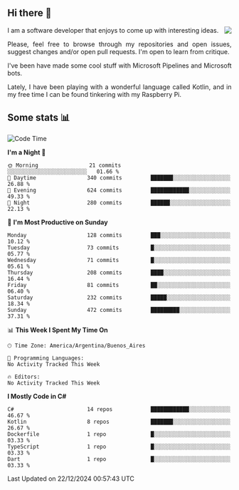 ## Hi there :slightly_smiling_face:

<img src="https://github-readme-stats.vercel.app/api?username=victorgrycuk&show_icons=true&count_private=true&title_color=F7941E&icon_color=F7941E" align="right">

<p align="justify">
I am a software developer that enjoys to come up with interesting ideas.
<p/>

<p align= "justify">
Please, feel free to browse through my repositories and open issues, suggest changes and/or open pull requests. I'm open to learn from critique.
<p/>


<p align= "justify">
I've been have made some cool stuff with Microsoft Pipelines and Microsoft bots.
<p/>

<p align= "justify">
Lately, I have been playing with a wonderful language called Kotlin, and in my free time I can be found tinkering with my Raspberry Pi.
<p/>

## Some stats :bar_chart:
<!--START_SECTION:waka-->
![Code Time](http://img.shields.io/badge/Code%20Time-2%2C091%20hrs%2023%20mins-blue)

**I'm a Night 🦉** 

```text
🌞 Morning                21 commits          ░░░░░░░░░░░░░░░░░░░░░░░░░   01.66 % 
🌆 Daytime                340 commits         ███████░░░░░░░░░░░░░░░░░░   26.88 % 
🌃 Evening                624 commits         ████████████░░░░░░░░░░░░░   49.33 % 
🌙 Night                  280 commits         ██████░░░░░░░░░░░░░░░░░░░   22.13 % 
```
📅 **I'm Most Productive on Sunday** 

```text
Monday                   128 commits         ███░░░░░░░░░░░░░░░░░░░░░░   10.12 % 
Tuesday                  73 commits          █░░░░░░░░░░░░░░░░░░░░░░░░   05.77 % 
Wednesday                71 commits          █░░░░░░░░░░░░░░░░░░░░░░░░   05.61 % 
Thursday                 208 commits         ████░░░░░░░░░░░░░░░░░░░░░   16.44 % 
Friday                   81 commits          ██░░░░░░░░░░░░░░░░░░░░░░░   06.40 % 
Saturday                 232 commits         █████░░░░░░░░░░░░░░░░░░░░   18.34 % 
Sunday                   472 commits         █████████░░░░░░░░░░░░░░░░   37.31 % 
```


📊 **This Week I Spent My Time On** 

```text
🕑︎ Time Zone: America/Argentina/Buenos_Aires

💬 Programming Languages: 
No Activity Tracked This Week

🔥 Editors: 
No Activity Tracked This Week
```

**I Mostly Code in C#** 

```text
C#                       14 repos            ████████████░░░░░░░░░░░░░   46.67 % 
Kotlin                   8 repos             ███████░░░░░░░░░░░░░░░░░░   26.67 % 
Dockerfile               1 repo              █░░░░░░░░░░░░░░░░░░░░░░░░   03.33 % 
TypeScript               1 repo              █░░░░░░░░░░░░░░░░░░░░░░░░   03.33 % 
Dart                     1 repo              █░░░░░░░░░░░░░░░░░░░░░░░░   03.33 % 
```




 Last Updated on 22/12/2024 00:57:43 UTC
<!--END_SECTION:waka-->
